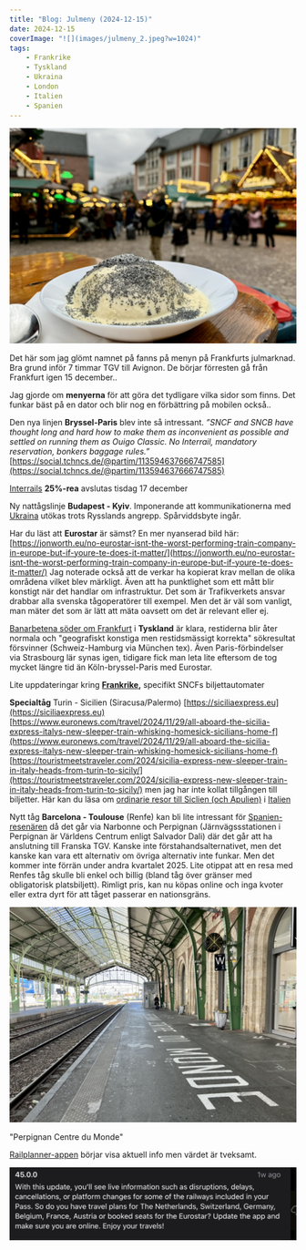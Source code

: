 ```yaml
---
title: "Blog: Julmeny (2024-12-15)"
date: 2024-12-15
coverImage: "![](images/julmeny_2.jpeg?w=1024)"
tags:
    - Frankrike
    - Tyskland
    - Ukraina
    - London
    - Italien
    - Spanien
---
```


![](images/julmeny_2.jpeg?w=1024)

<figcaption>

Det här som jag glömt namnet på fanns på menyn på Frankfurts julmarknad. Bra grund inför 7 timmar TGV till Avignon. De börjar förresten gå från Frankfurt igen 15 december..

</figcaption>

Jag gjorde om **menyerna** för att göra det tydligare vilka sidor som finns. Det funkar bäst på en dator och blir nog en förbättring på mobilen också..

Den nya linjen **Bryssel-Paris** blev inte så intressant. _”SNCF and SNCB have thought long and hard how to make them as inconvenient as possible and settled on running them as Ouigo Classic. No Interrail, mandatory reservation, bonkers baggage rules.”_ [https://social.tchncs.de/@partim/113594637666747585](https://social.tchncs.de/@partim/113594637666747585)

[Interrails](https://www.interrail.eu/en/interrail-passes/global-pass) **25%-rea** avslutas tisdag 17 december

Ny nattågslinje **Budapest - Kyiv**. Imponerande att kommunikationerna med [Ukraina](https://www.trainfo.eu/2024/09/27/fran-ukraina-med-tag/) utökas trots Rysslands angrepp. Spårviddsbyte ingår.

Har du läst att **Eurostar** är sämst? En mer nyanserad bild här: [https://jonworth.eu/no-eurostar-isnt-the-worst-performing-train-company-in-europe-but-if-youre-te-does-it-matter/](https://jonworth.eu/no-eurostar-isnt-the-worst-performing-train-company-in-europe-but-if-youre-te-does-it-matter/) Jag noterade också att de verkar ha kopierat krav mellan de olika områdena vilket blev märkligt. Även att ha punktlighet som ett mått blir konstigt när det handlar om infrastruktur. Det som är Trafikverkets ansvar drabbar alla svenska tågoperatörer till exempel. Men det är väl som vanligt, man mäter det som är lätt att mäta oavsett om det är relevant eller ej.

[Banarbetena söder om Frankfurt](https://www.riedbahn.de/home.html) i **Tyskland** är klara, restiderna blir åter normala och "geografiskt konstiga men restidsmässigt korrekta" sökresultat försvinner (Schweiz-Hamburg via München tex). Även Paris-förbindelser via Strasbourg lär synas igen, tidigare fick man leta lite eftersom de tog mycket längre tid än Köln-bryssel-Paris med Eurostar.

Lite uppdateringar kring **[Frankrike](https://www.trainfo.eu/frankrike/),** specifikt SNCFs biljettautomater

**Specialtåg** Turin - Sicilien (Siracusa/Palermo) [https://siciliaexpress.eu](https://siciliaexpress.eu) [https://www.euronews.com/travel/2024/11/29/all-aboard-the-sicilia-express-italys-new-sleeper-train-whisking-homesick-sicilians-home-f](https://www.euronews.com/travel/2024/11/29/all-aboard-the-sicilia-express-italys-new-sleeper-train-whisking-homesick-sicilians-home-f) [https://touristmeetstraveler.com/2024/sicilia-express-new-sleeper-train-in-italy-heads-from-turin-to-sicily/](https://touristmeetstraveler.com/2024/sicilia-express-new-sleeper-train-in-italy-heads-from-turin-to-sicily/) men jag har inte kollat tillgången till biljetter. Här kan du läsa om [ordinarie resor till Siclien (och Apulien)](https://www.trainfo.eu/sicilien-kalbrien-apulien/) i [Italien](https://www.trainfo.eu/italien/)

Nytt tåg **Barcelona - Toulouse** (Renfe) kan bli lite intressant för [Spanien-resenären](https://www.trainfo.eu/spanien-resa/) då det går via Narbonne och Perpignan (Järnvägssstationen i Perpignan är Världens Centrum enligt Salvador Dali) där det går att ha anslutning till Franska TGV. Kanske inte förstahandsalternativet, men det kanske kan vara ett alternativ om övriga alternativ inte funkar. Men det kommer inte förrän under andra kvartalet 2025. Lite otippat att en resa med Renfes tåg skulle bli enkel och billig (bland tåg över gränser med obligatorisk platsbiljett). Rimligt pris, kan nu köpas online och inga kvoter eller extra dyrt för att tåget passerar en nationsgräns.

![](images/julmeny_3.jpeg?w=1024)

<figcaption>

"Perpignan Centre du Monde"

</figcaption>

[Railplanner-appen](https://www.trainfo.eu/railplanner-appen/) börjar visa aktuell info men värdet är tveksamt.

![](images/julmeny_1.jpg?w=1024)
